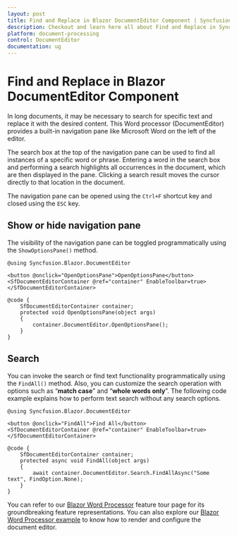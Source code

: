 ```yaml
---
layout: post
title: Find and Replace in Blazor DocumentEditor Component | Syncfusion
description: Checkout and learn here all about Find and Replace in Syncfusion Blazor DocumentEditor component and more.
platform: document-processing
control: DocumentEditor
documentation: ug
---
```


# Find and Replace in Blazor DocumentEditor Component

In long documents, it may be necessary to search for specific text and replace it with the desired content. This Word processor (DocumentEditor) provides a built-in navigation pane like Microsoft Word on the left of the editor.

The search box at the top of the navigation pane can be used to find all instances of a specific word or phrase. Entering a word in the search box and performing a search highlights all occurrences in the document, which are then displayed in the pane. Clicking a search result moves the cursor directly to that location in the document.

The navigation pane can be opened using the `Ctrl+F` shortcut key and closed using the `ESC` key.

## Show or hide navigation pane

The visibility of the navigation pane can be toggled programmatically using the `ShowOptionsPane()` method.

```cshtml
@using Syncfusion.Blazor.DocumentEditor

<button @onclick="OpenOptionsPane">OpenOptionsPane</button>
<SfDocumentEditorContainer @ref="container" EnableToolbar=true></SfDocumentEditorContainer>

@code {
    SfDocumentEditorContainer container;
    protected void OpenOptionsPane(object args)
    {
        container.DocumentEditor.OpenOptionsPane();
    }
}
```

## Search

You can invoke the search or find text functionality programmatically using the `FindAll()` method. Also, you can customize the search operation with options such as “**match case**” and “**whole words only**”. The following code example explains how to perform text search without any search options.

```cshtml
@using Syncfusion.Blazor.DocumentEditor

<button @onclick="FindAll">Find All</button>
<SfDocumentEditorContainer @ref="container" EnableToolbar=true></SfDocumentEditorContainer>

@code {
    SfDocumentEditorContainer container;
    protected async void FindAll(object args)
    {
        await container.DocumentEditor.Search.FindAllAsync("Some text", FindOption.None);
    }
}
```

You can refer to our [Blazor Word Processor](https://www.syncfusion.com/blazor-components/blazor-word-processor) feature tour page for its groundbreaking feature representations. You can also explore our [Blazor Word Processor example](https://document.syncfusion.com/demos/docx-editor/blazor-server/document-editor/default-functionalities) to know how to render and configure the document editor.
